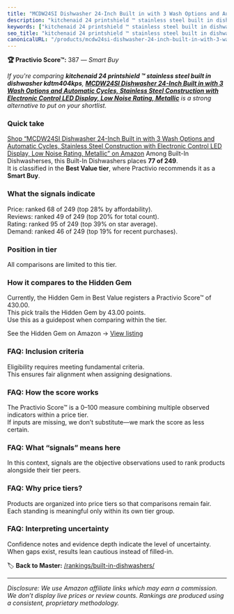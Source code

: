 ```yaml
---
title: "MCDW24SI Dishwasher 24-Inch Built in with 3 Wash Options and Automatic Cycles, Stainless Steel Construction with Electronic Control LED Display, Low Noise Rating, Metallic"
description: "kitchenaid 24 printshield ™ stainless steel built in dishwasher kdtm404kps: Data-driven within Best Value ranking using the Practivio Score™. Positioned by qua…"
keywords: ["kitchenaid 24 printshield ™ stainless steel built in dishwasher kdtm404kps"]
seo_title: "kitchenaid 24 printshield ™ stainless steel built in dishwasher kdtm404kps — Smart Buy Best Value (2025)"
canonicalURL: "/products/mcdw24si-dishwasher-24-inch-built-in-with-3-wash-options-and-automatic-cycles-stainless-steel-construction-with-electronic-control-led-display-low-noise-rating-metallic-B0B6GBMHYB/"
---
```


**🏆 Practivio Score™:** 387 — _Smart Buy_


*If you're comparing **kitchenaid 24 printshield ™ stainless steel built in dishwasher kdtm404kps**, **[MCDW24SI Dishwasher 24-Inch Built in with 3 Wash Options and Automatic Cycles, Stainless Steel Construction with Electronic Control LED Display, Low Noise Rating, Metallic](https://www.amazon.com/dp/B0B6GBMHYB?tag=practivio-20)** is a strong alternative to put on your shortlist.*
### Quick take
[Shop “MCDW24SI Dishwasher 24-Inch Built in with 3 Wash Options and Automatic Cycles, Stainless Steel Construction with Electronic Control LED Display, Low Noise Rating, Metallic” on Amazon](https://www.amazon.com/dp/B0B6GBMHYB?tag=practivio-20)
Among Built-In Dishwasherses, this Built-In Dishwashers places **77 of 249**.  
It is classified in the **Best Value tier**, where Practivio recommends it as a **Smart Buy**.

### What the signals indicate
Price: ranked 68 of 249 (top 28% by affordability).  
Reviews: ranked 49 of 249 (top 20% for total count).  
Rating: ranked 95 of 249 (top 39% on star average).  
Demand: ranked 46 of 249 (top 19% for recent purchases).

### Position in tier
All comparisons are limited to this tier.

### How it compares to the Hidden Gem
Currently, the Hidden Gem in Best Value registers a Practivio Score™ of 430.00.  
This pick trails the Hidden Gem by 43.00 points.  
Use this as a guidepost when comparing within the tier.  

See the Hidden Gem on Amazon → [View listing](https://www.amazon.com/dp/B09ST4M8VF?tag=practivio-20)

### FAQ: Inclusion criteria
Eligibility requires meeting fundamental criteria.  
This ensures fair alignment when assigning designations.

### FAQ: How the score works
The Practivio Score™ is a 0–100 measure combining multiple observed indicators within a price tier.  
If inputs are missing, we don’t substitute—we mark the score as less certain.

### FAQ: What “signals” means here
In this context, signals are the objective observations used to rank products alongside their tier peers.

### FAQ: Why price tiers?
Products are organized into price tiers so that comparisons remain fair.  
Each standing is meaningful only within its own tier group.

### FAQ: Interpreting uncertainty
Confidence notes and evidence depth indicate the level of uncertainty.  
When gaps exist, results lean cautious instead of filled-in.


🏷️ **Back to Master:** [/rankings/built-in-dishwashers/](/rankings/built-in-dishwashers/)

---
_Disclosure: We use Amazon affiliate links which may earn a commission. We don’t display live prices or review counts. Rankings are produced using a consistent, proprietary methodology._
